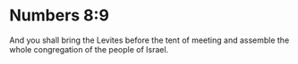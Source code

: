 # Numbers 8:9

And you shall bring the Levites before the tent of meeting and assemble the whole congregation of the people of Israel.
